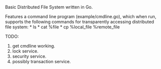 Basic Distributed File System written in Go.

Features a command line program (example/cmdline.go), which when run, supports the following
commands for transparently accessing distributed file system:
	* ls
	* cat %file
	* cp %local_file %remote_file

TODO:

1. get cmdline working.
2. lock service.
3. security service.
4. possibly transaction service.
